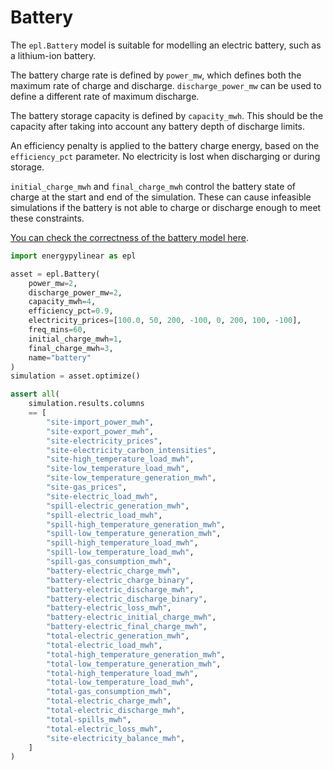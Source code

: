 # Battery

The `epl.Battery` model is suitable for modelling an electric battery, such as a lithium-ion battery.

The battery charge rate is defined by `power_mw`, which defines both the maximum rate of charge and discharge. `discharge_power_mw` can be used to define a different rate of maximum discharge.

The battery storage capacity is defined by `capacity_mwh`.  This should be the capacity after taking into account any battery depth of discharge limits.

An efficiency penalty is applied to the battery charge energy, based on the `efficiency_pct` parameter.  No electricity is lost when discharging or during storage.

`initial_charge_mwh` and `final_charge_mwh` control the battery state of charge at the start and end of the simulation.  These can cause infeasible simulations if the battery is not able to charge or discharge enough to meet these constraints.

[You can check the correctness of the battery model here](https://energypylinear.adgefficiency.com/latest/validation/battery/).

```python
import energypylinear as epl

asset = epl.Battery(
    power_mw=2,
    discharge_power_mw=2,
    capacity_mwh=4,
    efficiency_pct=0.9,
    electricity_prices=[100.0, 50, 200, -100, 0, 200, 100, -100],
    freq_mins=60,
    initial_charge_mwh=1,
    final_charge_mwh=3,
    name="battery"
)
simulation = asset.optimize()

assert all(
    simulation.results.columns
    == [
        "site-import_power_mwh",
        "site-export_power_mwh",
        "site-electricity_prices",
        "site-electricity_carbon_intensities",
        "site-high_temperature_load_mwh",
        "site-low_temperature_load_mwh",
        "site-low_temperature_generation_mwh",
        "site-gas_prices",
        "site-electric_load_mwh",
        "spill-electric_generation_mwh",
        "spill-electric_load_mwh",
        "spill-high_temperature_generation_mwh",
        "spill-low_temperature_generation_mwh",
        "spill-high_temperature_load_mwh",
        "spill-low_temperature_load_mwh",
        "spill-gas_consumption_mwh",
        "battery-electric_charge_mwh",
        "battery-electric_charge_binary",
        "battery-electric_discharge_mwh",
        "battery-electric_discharge_binary",
        "battery-electric_loss_mwh",
        "battery-electric_initial_charge_mwh",
        "battery-electric_final_charge_mwh",
        "total-electric_generation_mwh",
        "total-electric_load_mwh",
        "total-high_temperature_generation_mwh",
        "total-low_temperature_generation_mwh",
        "total-high_temperature_load_mwh",
        "total-low_temperature_load_mwh",
        "total-gas_consumption_mwh",
        "total-electric_charge_mwh",
        "total-electric_discharge_mwh",
        "total-spills_mwh",
        "total-electric_loss_mwh",
        "site-electricity_balance_mwh",
    ]
)
```

